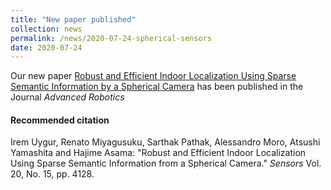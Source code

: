 ```yaml
---
title: "New paper published"
collection: news
permalink: /news/2020-07-24-spherical-sensors
date: 2020-07-24
---
```


Our new paper [Robust and Efficient Indoor Localization Using Sparse Semantic Information by a Spherical Camera](https://doi.org/10.3390/s20154128) has been published in the Journal *Advanced Robotics*

#### Recommended citation
Irem Uygur, Renato Miyagusuku, Sarthak Pathak, Alessandro Moro, Atsushi Yamashita and Hajime Asama: "Robust and Efficient Indoor Localization Using Sparse Semantic Information from a Spherical Camera." *Sensors* Vol. 20, No. 15, pp. 4128.